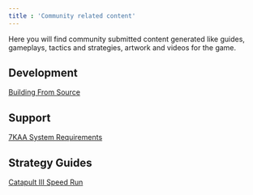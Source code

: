 ```yaml
---
title : 'Community related content'
---
```


Here you will find community submitted content generated like guides, gameplays, tactics and strategies, artwork and videos for the game.

## Development

[Building From Source](/community/Building-From-Source.html)

## Support

[7KAA System Requirements](/community/System-Requirements-for-Seven-Kingdoms-1.html)

## Strategy Guides

[Catapult III Speed Run](/community/catapult-speedrun-III.html)
